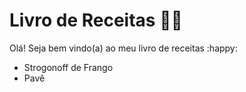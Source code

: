 # Livro de Receitas :woman_cook:

Olá! Seja bem vindo(a) ao meu livro de receitas :happy:

- Strogonoff de Frango
- Pavê
